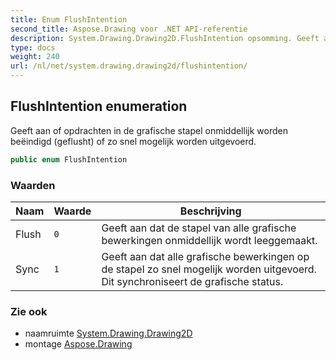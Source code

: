```yaml
---
title: Enum FlushIntention
second_title: Aspose.Drawing voor .NET API-referentie
description: System.Drawing.Drawing2D.FlushIntention opsomming. Geeft aan of opdrachten in de grafische stapel onmiddellijk worden beëindigd geflusht of zo snel mogelijk worden uitgevoerd.
type: docs
weight: 240
url: /nl/net/system.drawing.drawing2d/flushintention/
---
```

## FlushIntention enumeration

Geeft aan of opdrachten in de grafische stapel onmiddellijk worden beëindigd (geflusht) of zo snel mogelijk worden uitgevoerd.

```csharp
public enum FlushIntention
```

### Waarden

| Naam | Waarde | Beschrijving |
| --- | --- | --- |
| Flush | `0` | Geeft aan dat de stapel van alle grafische bewerkingen onmiddellijk wordt leeggemaakt. |
| Sync | `1` | Geeft aan dat alle grafische bewerkingen op de stapel zo snel mogelijk worden uitgevoerd. Dit synchroniseert de grafische status. |

### Zie ook

* naamruimte [System.Drawing.Drawing2D](../../system.drawing.drawing2d/)
* montage [Aspose.Drawing](../../)


